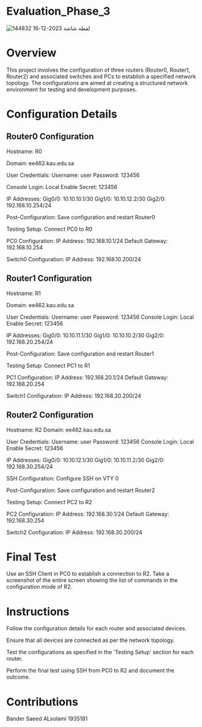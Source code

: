 # Evaluation_Phase_3


![لقطة شاشة 2023-12-16 144832](https://github.com/bndrlslmy/Evaluation_Phase_3/assets/91160602/d0cee13e-facf-45e0-a8a5-01221301d0af)




# Overview
This project involves the configuration of three routers (Router0, Router1, Router2) and associated switches and PCs to establish a specified network topology. The configurations are aimed at creating a structured network environment for testing and development purposes.

# Configuration Details
## Router0 Configuration
Hostname: R0

Domain: ee462.kau.edu.sa

User Credentials:
Username: user
Password: 123456

Console Login: Local
Enable Secret: 123456

IP Addresses:
Gig0/0: 10.10.10.1/30
Gig1/0: 10.10.12.2/30
Gig2/0: 192.168.10.254/24

Post-Configuration: Save configuration and restart Router0

Testing Setup: Connect PC0 to R0

PC0 Configuration:
IP Address: 192.168.10.1/24
Default Gateway: 192.168.10.254

Switch0 Configuration:
IP Address: 192.168.10.200/24

## Router1 Configuration
Hostname: R1

Domain: ee462.kau.edu.sa

User Credentials:
Username: user
Password: 123456
Console Login: Local
Enable Secret: 123456

IP Addresses:
Gig0/0: 10.10.11.1/30
Gig1/0: 10.10.10.2/30
Gig2/0: 192.168.20.254/24

Post-Configuration: Save configuration and restart Router1

Testing Setup: Connect PC1 to R1

PC1 Configuration:
IP Address: 192.168.20.1/24
Default Gateway: 192.168.20.254

Switch1 Configuration:
IP Address: 192.168.20.200/24

## Router2 Configuration
Hostname: R2
Domain: ee462.kau.edu.sa

User Credentials:
Username: user
Password: 123456
Console Login: Local
Enable Secret: 123456

IP Addresses:
Gig0/0: 10.10.12.1/30
Gig1/0: 10.10.11.2/30
Gig2/0: 192.168.30.254/24

SSH Configuration: Configure SSH on VTY 0

Post-Configuration: Save configuration and restart Router2

Testing Setup: Connect PC2 to R2

PC2 Configuration:
IP Address: 192.168.30.1/24
Default Gateway: 192.168.30.254

Switch2 Configuration:
IP Address: 192.168.30.200/24
# Final Test
Use an SSH Client in PC0 to establish a connection to R2. Take a screenshot of the entire screen showing the list of commands in the configuration mode of R2.

# Instructions
Follow the configuration details for each router and associated devices.

Ensure that all devices are connected as per the network topology.

Test the configurations as specified in the 'Testing Setup' section for each router.

Perform the final test using SSH from PC0 to R2 and document the outcome.

# Contributions
Bander Saeed ALsolami
1935181
